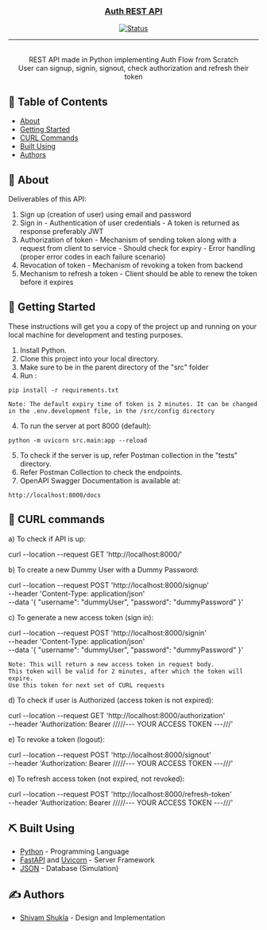 <p align="center">
  <a href="" rel="noopener">
</p>

<h3 align="center">Auth REST API</h3>

<div align="center">

[![Status](https://img.shields.io/badge/status-active-success.svg)]()

</div>

---

<p align="center"> 
    <br> REST API made in Python implementing Auth Flow from Scratch
    <br> User can signup, signin, signout, check authorization and refresh their token
</p>

## 📝 Table of Contents

-  [About](#about)
-  [Getting Started](#getting_started)
-  [CURL Commands](#curl_commands)
-  [Built Using](#built_using)
-  [Authors](#authors)

## 🧐 About <a name = "about"></a>

Deliverables of this API:

1. Sign up (creation of user) using email and password
2. Sign in - Authentication of user credentials - A token is returned as response preferably JWT
3. Authorization of token - Mechanism of sending token along with a request from client to service - Should check for expiry - Error handling (proper error codes in each failure scenario)
4. Revocation of token - Mechanism of revoking a token from backend
5. Mechanism to refresh a token - Client should be able to renew the token before it expires

## 🏁 Getting Started <a name = "getting_started"></a>

These instructions will get you a copy of the project up and running on your local machine for development and testing purposes.

1. Install Python.
2. Clone this project into your local directory.
3. Make sure to be in the parent directory of the "src" folder
4. Run :

```
pip install -r requirements.txt
```

```
Note: The default expiry time of token is 2 minutes. It can be changed in the .env.development file, in the /src/config directory
```

4. To run the server at port 8000 (default):

```
python -m uvicorn src.main:app --reload
```

5. To check if the server is up, refer Postman collection in the "tests" directory.
6. Refer Postman Collection to check the endpoints.
7. OpenAPI Swagger Documentation is available at:

```
http://localhost:8000/docs
```

## 🏁 CURL commands <a name = "curl_commands"></a>

a) To check if API is up:

curl --location --request GET 'http://localhost:8000/'

b) To create a new Dummy User with a Dummy Password:

curl --location --request POST 'http://localhost:8000/signup' \
 --header 'Content-Type: application/json' \
 --data '{
"username": "dummyUser",
"password": "dummyPassword"
}'

c) To generate a new access token (sign in):

curl --location --request POST 'http://localhost:8000/signin' \
 --header 'Content-Type: application/json' \
 --data '{
"username": "dummyUser",
"password": "dummyPassword"
}'

```
Note: This will return a new access token in request body.
This token will be valid for 2 minutes, after which the token will expire.
Use this token for next set of CURL requests
```

d) To check if user is Authorized (access token is not expired):

curl --location --request GET 'http://localhost:8000/authorization' \
 --header 'Authorization: Bearer /////--- YOUR ACCESS TOKEN ---///'

e) To revoke a token (logout):

curl --location --request POST 'http://localhost:8000/signout' \
 --header 'Authorization: Bearer /////--- YOUR ACCESS TOKEN ---///'

e) To refresh access token (not expired, not revoked):

curl --location --request POST 'http://localhost:8000/refresh-token' \
 --header 'Authorization: Bearer /////--- YOUR ACCESS TOKEN ---///'

## ⛏️ Built Using <a name = "built_using"></a>

-  [Python](https://www.python.org/) - Programming Language
-  [FastAPI](https://fastapi.tiangolo.com/) and [Uvicorn](https://www.uvicorn.org/) - Server Framework
-  [JSON](https://www.json.org/) - Database (Simulation)

## ✍️ Authors <a name = "authors"></a>

-  [Shivam Shukla](https://github.com/lastropy) - Design and Implementation
